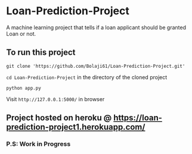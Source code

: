# Loan-Prediction-Project
A machine learning project that tells if a loan applicant should be granted Loan or not.

## To run this project
`git clone 'https://github.com/Bolaji61/Loan-Prediction-Project.git'`

`cd Loan-Prediction-Project` in the directory of the cloned project

`python app.py`

Visit `http://127.0.0.1:5000/` in browser

## Project hosted on heroku @ https://loan-prediction-project1.herokuapp.com/

### P.S: Work in Progress